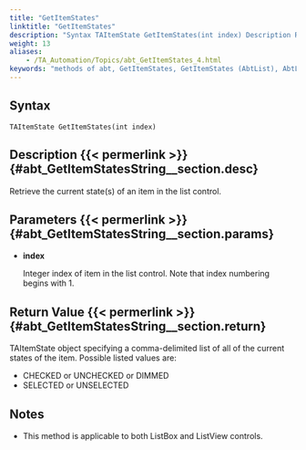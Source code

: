 ```yaml
--- 
title: "GetItemStates"
linktitle: "GetItemStates"
description: "Syntax TAItemState GetItemStates(int index) Description Retrieve the current state(s) of an item in the list control. Parameters index Integer index of item in the list control. Note that index ..."
weight: 13
aliases: 
    - /TA_Automation/Topics/abt_GetItemStates_4.html
keywords: "methods of abt, GetItemStates, GetItemStates (AbtList), AbtList, getitemstates, abtlist getitemstates, get states of item in list, obtain property values of item in list"
---
```


## Syntax

`TAItemState GetItemStates(int index)`

## Description {{< permerlink >}} {#abt_GetItemStatesString__section.desc} 

Retrieve the current state\(s\) of an item in the list control.

## Parameters {{< permerlink >}} {#abt_GetItemStatesString__section.params} 

-   **index**

    Integer index of item in the list control. Note that index numbering begins with 1.


## Return Value {{< permerlink >}} {#abt_GetItemStatesString__section.return} 

TAItemState object specifying a comma-delimited list of all of the current states of the item. Possible listed values are:

-   CHECKED or UNCHECKED or DIMMED
-   SELECTED or UNSELECTED

## Notes

-   This method is applicable to both ListBox and ListView controls.




